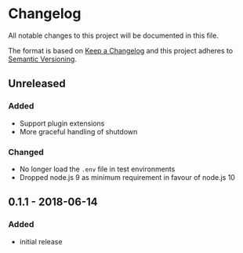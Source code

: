 # Changelog

All notable changes to this project will be documented in this file.

The format is based on [Keep a Changelog](http://keepachangelog.com/en/1.0.0/)
and this project adheres to [Semantic Versioning](http://semver.org/spec/v2.0.0.html).

## Unreleased

### Added

-   Support plugin extensions
-   More graceful handling of shutdown

### Changed

-   No longer load the `.env` file in test environments
-   Dropped node.js 9 as minimum requirement in favour of node.js 10

## 0.1.1 - 2018-06-14

### Added

-   initial release
